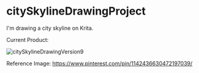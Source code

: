 # citySkylineDrawingProject

I'm drawing a city skyline on Krita.

Current Product:

![citySkylineDrawingVersion9](https://github.com/user-attachments/assets/1e5fa11c-fd34-43fe-9a1b-45151852e2bb)

Reference Image: https://www.pinterest.com/pin/1142436630472197039/
